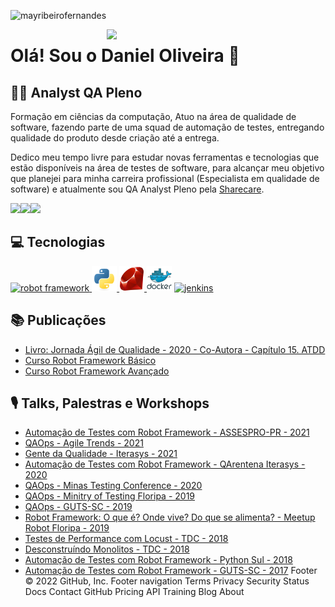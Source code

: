 <p align="left"> <img src="https://komarev.com/ghpvc/?username=mayribeirofernandes&label=Profile%20views&color=0e75b6&style=flat" alt="mayribeirofernandes" /> </p>

<img align="right" width="350" src="https://i.imgur.com/ntxGRTg.png"/>

# Olá! Sou o Daniel Oliveira 👋
## 👩‍💻 Analyst QA Pleno

Formação em ciências da computação, Atuo na área de qualidade de software, fazendo parte de uma squad de automação de testes, entregando qualidade do produto desde criação até a entrega.

Dedico meu tempo livre para estudar novas ferramentas e tecnologias que estão disponíveis na área de testes de software, para alcançar meu objetivo que planejei para minha carreira profissional (Especialista em qualidade de software) e atualmente sou QA Analyst Pleno pela [Sharecare](https://sharecare.com.br/).

[<img src="https://img.shields.io/badge/Microsoft_Outlook-0078D4?style=for-the-badge&logo=microsoft-outlook&logoColor=white" />](mailto:suporte.blackshotsv@hotmail.com)[<img src="https://img.shields.io/badge/linkedin-%230077B5.svg?&style=for-the-badge&logo=linkedin&logoColor=white" />](https://www.linkedin.com/in/danieloliveiraqa/)[<img src="https://img.shields.io/badge/medium-%2312100E.svg?&style=for-the-badge&logo=medium&logoColor=white" />](https://medium.com/@danieloliveira_3889)

## 💻 Tecnologias

<p align="left"> <a href="https://robotframework.org/" target="_blank"> <img src="https://upload.wikimedia.org/wikipedia/commons/e/e4/Robot-framework-logo.png" alt="robot framework" width="40" height="40"/> </a> <a href="https://www.docker.com/" target="_blank"> <a href="https://www.python.org" target="_blank"> <img src="https://raw.githubusercontent.com/devicons/devicon/master/icons/python/python-original.svg" alt="python" width="40" height="40"/> </a> <a href="https://www.ruby-lang.org/pt/" target="_blank"> <img src="https://raw.githubusercontent.com/devicons/devicon/master/icons/ruby/ruby-original.svg" alt="ruby" width="40" height="40"/> </a> <img src="https://raw.githubusercontent.com/devicons/devicon/master/icons/docker/docker-original-wordmark.svg" alt="docker" width="40" height="40"/> </a> <a href="https://www.jenkins.io" target="_blank"> <img src="https://www.vectorlogo.zone/logos/jenkins/jenkins-icon.svg" alt="jenkins" width="40" height="40"/> </a> </p>

## 📚 Publicações
- [Livro: Jornada Ágil de Qualidade - 2020 - Co-Autora - Capítulo 15. ATDD](https://www.google.com.br/books/edition/Jornada_%C3%81gil_de_Qualidade/z5bIDwAAQBAJ?hl=pt-BR&gbpv=0)
- [Curso Robot Framework Básico](https://www.udemy.com/course/automacao-de-testes-com-robot-framework-basico/?referralCode=07AE210B34B27F2BA63C)
- [Curso Robot Framework Avançado](https://www.udemy.com/course/automacao-de-testes-com-robot-framework-avancado/?referralCode=D8A16D5A4F4A3660792B)

## 🎙️ Talks, Palestras e Workshops
- [Automação de Testes com Robot Framework - ASSESPRO-PR - 2021](https://www.slideshare.net/MayaraRFernandesCBTS/assespro-prworkshoprobot-framework)
- [QAOps - Agile Trends - 2021](https://www.slideshare.net/MayaraRFernandesCBTS/qaops-agile-trends-2021)
- [Gente da Qualidade - Iterasys - 2021](https://youtu.be/d7letwKIrrk)
- [Automação de Testes com Robot Framework - QArentena Iterasys - 2020](https://youtu.be/r-Ju-O_miv0)
- [QAOps - Minas Testing Conference - 2020](https://www.slideshare.net/MayaraRFernandesCBTS/qa-ops-mtc-2020-mayara-fernandes)
- [QAOps - Minitry of Testing Floripa - 2019](https://www.slideshare.net/MayaraRFernandesCBTS/qaops-o-qa-com-pzinho-em-devops-ministry-of-testing-floripa-2019)
- [QAOps - GUTS-SC - 2019](https://youtu.be/bfAchnxHFMs)
- [Robot Framework: O que é? Onde vive? Do que se alimenta? - Meetup Robot Floripa - 2019](https://www.slideshare.net/MayaraRFernandesCBTS/1-robot-floripa-robot-framework-o-que-onde-vive-do-que-se-alimenta)
- [Testes de Performance com Locust - TDC - 2018](https://www.slideshare.net/MayaraRFernandesCBTS/tdcpoa2018-trilha-python-testes-de-performance-com-locust)
- [Desconstruíndo Monolitos - TDC - 2018](https://www.slideshare.net/MayaraRFernandesCBTS/tdcpoa2018-trilha-delphi-desconstruindo-monolitos-delphi)
- [Automação de Testes com Robot Framework - Python Sul - 2018](https://www.slideshare.net/MayaraRFernandesCBTS/pythonsul2018-apresentao-do-tutorial-automao-de-testes-com-robot-framework)
- [Automação de Testes com Robot Framework - GUTS-SC - 2017](https://www.slideshare.net/MayaraRFernandesCBTS/automao-de-testes-com-robot-framework-gutssc)
Footer
© 2022 GitHub, Inc.
Footer navigation
Terms
Privacy
Security
Status
Docs
Contact GitHub
Pricing
API
Training
Blog
About
